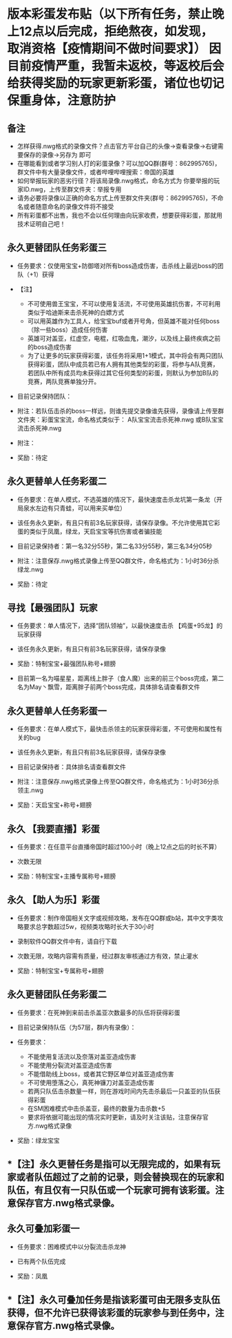 版本彩蛋发布贴（以下所有任务，禁止晚上12点以后完成，拒绝熬夜，如发现，取消资格【疫情期间不做时间要求】）
因目前疫情严重，我暂未返校，等返校后会给获得奖励的玩家更新彩蛋，诸位也切记保重身体，注意防护
==============

备注
---------------
* 怎样获得.nwg格式的录像文件？点击官方平台自己的头像->查看录像->右键需要保存的录像->另存为 即可
* 在哪能看到或者学习别人打的彩蛋录像？可以加QQ群(群号：862995765)，群文件中有大量录像文件，或者哔哩哔哩搜索：帝国的英雄
* 如何举报玩家的恶劣行径？将该局录像.nwg格式，命名方式为 你要举报的玩家ID.nwg，上传至群文件夹：举报专用
* 请务必要将录像以正确的命名方式上传至群文件夹(群号：862995765)，不命名或者随意命名的录像文件将不接受
* 所有彩蛋都不出售，我也不会以任何理由向玩家收费，想要获得彩蛋，那就用技术证明自己吧！

永久更替团队任务彩蛋三
---------------
* 任务要求：仅使用宝宝+防御塔对所有boss造成伤害，击杀线上最远boss的团队（+1）获得

* 【注】
  * 不可使用兽王宝宝，不可以使用复活流，不可使用英雄抗伤害，不可利用类似于哈迪斯来击杀死神的白嫖方式
  * 可以用英雄作为工具人，给宝宝buf或者开号角，但英雄不能对任何boss（除一些boss）造成任何伤害
  * 英雄可对盖亚，红虚空，电棍，红吸血鬼，潮汐，以及线上最终疾病之前的boss造成伤害
  * 为了让更多的玩家获得彩蛋，该任务将采用1+1模式，其中将会有两只团队获得彩蛋，团队中成员若已有人拥有其他类型的彩蛋，将参与A队竞赛，若团队中所有成员均未获得过其它任何类型的彩蛋，则默认为参加B队的竞赛，两队竞赛单独分开。
  
* 目前记录保持团队：

* 附注：若队伍击杀的boss一样远，则谁先提交录像谁先获得，录像请上传至群文件夹：彩蛋宝宝流，命名格式类似于： A队宝宝流击杀死神.nwg 或B队宝宝流击杀死神.nwg

* 附注：

* 奖励：待定


永久更替单人任务彩蛋二
---------------
* 任务要求：在单人模式，不选英雄的情况下，最快速度击杀龙坑第一条龙（开局泉水左边有只青蛙，可以用来买单位）

* 该任务永久更新，有且只有前3名玩家获得，请保存录像。不允许使用其它彩蛋的类似于凤凰，绿龙，天启宝宝等抗伤害或者骗技能
  
* 目前记录保持者：第一名32分55秒，第二名33分55秒，第三名34分05秒

* 附注：注意保存.nwg格式录像上传至QQ群文件，命名格式为：1小时36分杀绿龙.nwg

* 奖励：待定

寻找【最强团队】玩家
---------------
* 任务要求：单人情况下，选择“团队领袖”，以最快速度击杀 【鸡蛋+95龙】的玩家获得

* 该任务永久更新，有且只有前3名玩家获得，请保存录像

* 奖励：特制宝宝+最强团队称号+翅膀

* 目前第一名为喵星星，距离线上胖子（食人魔）出来的前三个boss完成，第二名为May丶飘雪，距离胖子前两个boss完成，具体排名请查看群文件

永久更替单人任务彩蛋一
---------------
* 任务要求：在单人模式下，最快击杀领主的玩家获得彩蛋，不可使用和属性有关的bug

* 该任务永久更新，有且只有前3名玩家获得，请保存录像
  
* 目前记录保持者：具体排名请查看群文件

* 附注：注意保存.nwg格式录像上传至QQ群文件，命名格式为：1小时36分杀领主.nwg

* 奖励：天启宝宝+称号+翅膀

永久 【我要直播】彩蛋
---------------
* 任务要求：在任意平台直播帝国时超过100小时（晚上12点之后的时长不算）

* 次数无限

* 奖励：特制宝宝+主播专属称号+翅膀


永久 【助人为乐】彩蛋
---------------
* 任务要求：制作帝国相关文字或视频攻略，发布在QQ群或b站，其中文字类攻略要求总字数超过5w，视频类攻略时长大于30小时
  
* 录制软件QQ群文件中有，请自行下载

* 次数无限，攻略内容需有质量，经过群友审核通过方有效，禁止灌水

* 奖励：特制宝宝+专属称号+翅膀





永久更替团队任务彩蛋二
---------------
* 任务要求：在死神到来前击杀盖亚次数最多的队伍将获得彩蛋

* 目前记录保持队伍（为57层，群内有录像）：   

* 任务要求：
  * 不能使用复活流以及奈落对盖亚造成伤害
  * 不能使用分裂流对盖亚造成伤害
  * 不能借助线上boss，或者其它野区单位对盖亚造成伤害
  * 不可使用堕落之心，真死神镰刀对盖亚造成伤害
  * 若两只队伍击杀数量一样，则在游戏时间内先击杀最后一只盖亚的队伍获得彩蛋
  * 在SM困难模式中击杀盖亚，最终的数量为击杀数+5
  * 要求将依据可能出现的情况实时更新，请及时关注该贴，注意保存官方.nwg格式录像
 
* 奖励：绿龙宝宝 

*【注】永久更替任务是指可以无限完成的，如果有玩家或者队伍超过了之前的记录，则会替换现在的玩家和队伍，有且仅有一只队伍或一个玩家可拥有该彩蛋。注意保存官方.nwg格式录像。
---------------

永久可叠加彩蛋一
---------------
* 任务要求：困难模式中以分裂流击杀龙神

* 已有两个队伍完成  
  
* 奖励：凤凰 

*【注】永久可叠加任务是指该彩蛋可由无限多支队伍获得，但不允许已获得该彩蛋的玩家参与到任务中，注意保存官方.nwg格式录像。
---------------








  
  
  
